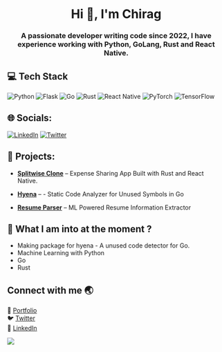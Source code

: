 
<h1 align="center">Hi 👋, I'm Chirag</h1>
<h3 align="center">A passionate developer writing code since 2022, 
I have experience working with Python, GoLang, Rust and React Native.</h3>

## 💻 Tech Stack
![Python](https://img.shields.io/badge/python-3776AB.svg?style=for-the-badge&logo=python&logoColor=white)
![Flask](https://img.shields.io/badge/flask-000000.svg?style=for-the-badge&logo=flask&logoColor=white)
![Go](https://img.shields.io/badge/go-00ADD8.svg?style=for-the-badge&logo=go&logoColor=white)
![Rust](https://img.shields.io/badge/rust-000000.svg?style=for-the-badge&logo=rust&logoColor=white)
![React Native](https://img.shields.io/badge/react_native-20232A.svg?style=for-the-badge&logo=react&logoColor=61DAFB)
![PyTorch](https://img.shields.io/badge/pytorch-EE4C2C.svg?style=for-the-badge&logo=pytorch&logoColor=white)
![TensorFlow](https://img.shields.io/badge/tensorflow-FF6F00.svg?style=for-the-badge&logo=tensorflow&logoColor=white)


## 🌐 Socials:
[![LinkedIn](https://img.shields.io/badge/LinkedIn-%230077B5.svg?logo=linkedin&logoColor=white)](https://linkedin.com/in/baidchirag) [![Twitter](https://img.shields.io/badge/Twitter-%231DA1F2.svg?logo=Twitter&logoColor=white)](https://x.com/chiragbaid_) 

## 🔧 Projects:

- **[Splitwise Clone](https://github.com/ChiragBaid/Splitwise-Clone)** – Expense Sharing App Built with Rust and React Native.  

- **[Hyena](https://github.com/chiragBaid/hyena)** – - Static Code Analyzer for Unused Symbols in Go  

- **[Resume Parser](https://github.com/ChiragBaid/Resume-Parser)** – ML Powered Resume Information Extractor


##  👀 What I am into at the moment ?

- Making package for hyena - A unused code detector for Go.
- Machine Learning with Python
- Go
- Rust
  

## Connect with me 🌏
🚀 [Portfolio](https://chiragbaid.com) <br>
🐦 [Twitter](https://x.com/chiragbaid_) <br>
💼 [LinkedIn](https://linkedin.com/in/baidchirag) <br>

[![](https://visitcount.itsvg.in/api?id=ChiragBaid&icon=0&color=1)](https://visitcount.itsvg.in)
